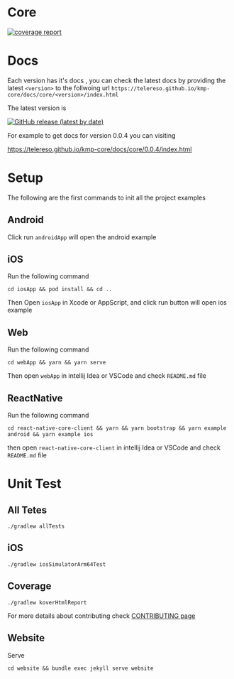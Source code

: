 # Core

[![coverage report](https://telereso.github.io/kmp-core/tests/kover/badge.svg)](https://telereso.github.io/kmp-core/tests/kover) 


# Docs
Each version has it's docs , you can check the latest docs by providing the latest `<version>` to the follwoing url
`https://telereso.github.io/kmp-core/docs/core/<version>/index.html`

The latest version is 

[![GitHub release (latest by date)](https://img.shields.io/github/v/release/telereso/kmp-core)](https://github.com/telereso/kmp-core/releases) 

For example to get docs for version 0.0.4 you can visiting

https://telereso.github.io/kmp-core/docs/core/0.0.4/index.html

# Setup
The following are the first commands to init all the project examples

## Android

Click run `androidApp` will open the android example

## iOS

Run the following command

```shell
cd iosApp && pod install && cd ..
```

Then Open `iosApp` in Xcode or AppScript, and click run button will open ios example

## Web

Run the following command

```shell
cd webApp && yarn && yarn serve
```

Then open `webApp` in intellij Idea or VSCode and check `README.md` file

## ReactNative

Run the following command

```shell
cd react-native-core-client && yarn && yarn bootstrap && yarn example android && yarn example ios
```

then open `react-native-core-client` in intellij Idea or VSCode and check `README.md` file

# Unit Test

## All Tetes

```shell
./gradlew allTests 
```

## iOS

```shell
./gradlew iosSimulatorArm64Test 
```

## Coverage

```shell
./gradlew koverHtmlReport 
```

For more details about contributing check [CONTRIBUTING page](https://github.com/telereso/kmp-core/blob/main/CONTRIBUTING.md)

## Website

Serve 
```shell
cd website && bundle exec jekyll serve website
```